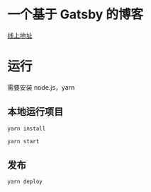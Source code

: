 # 一个基于 Gatsby 的博客

[线上地址](https://SpiritGit.github.io)

# 运行

需要安装 node.js，yarn

## 本地运行项目

```bash
yarn install

yarn start
```

## 发布

```bash
yarn deploy
```
